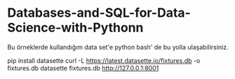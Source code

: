 # Databases-and-SQL-for-Data-Science-with-Pythonn
Bu örneklerde kullandığım data set'e python bash' de bu yolla ulaşabilirsiniz.

pip install datasette
curl -L https://latest.datasette.io/fixtures.db -o fixtures.db
datasette fixtures.db
http://127.0.0.1:8001
